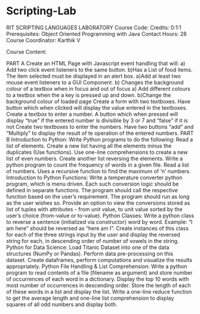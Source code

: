 # Scripting-Lab
RIT
SCRIPTING LANGUAGES LABORATORY
Course Code: 
Credits: 0:1:1
Prerequisites: Object Oriented Programming with Java
Contact Hours: 28
Course Coordinator: Karthik V 



Course Content:

PART A
Create an HTML Page with Javascript event handling that will: 
a) Add two click event listeners to the same button. 
      b)Has a List of food items. The item selected must be displayed in an alert box.
a)Add at least two mouse event listeners to a GUI Component. 
      b) Changes the background colour of a textbox when in focus and out of focus
a) Add different colours to a textbox when the a key is pressed up and down.
      b)Change the background colour of loaded page
Create a form with two textboxes. Have button which when clicked will display the value entered in the textboxes. 
Create a textbox to enter a number. A button which when pressed will display “true” if the entered number is divisible by 3 or 7 and “false” if it is not
Create two textboxes to enter the numbers. Have two buttons “add” and “Multiply” to display the result of te operation of the entered numbers. 
PART B 
Introduction to Python: Write Python programs to do the following: 
Read a list of elements. Create a new list having all the elements minus the duplicates (Use functions). Use one-line comprehensions to create  a new list of even numbers. Create another list reversing the elements. 
Write a python program to count the frequency of words in a given file.
Read a list of numbers. Uses a recursive function to find the maximum of ‘n’ numbers.
Introduction to Python Functions: Write a temperature converter python program, which is menu driven. Each such conversion logic should be defined in separate functions. The program should call the respective function based on the user’s requirement. The program should run as long as the user wishes so. Provide an option to view the conversions stored as list of tuples with attributes - from unit value, to unit value sorted by the user’s choice (from-value or to-value).
Python Classes: Write a python class to reverse a sentence (initialized via constructor) word by word. Example:  “I am here” should be reversed as “here am I”. Create instances of this class for each of the three strings input by the user and display the reversed string for each, in descending order of number of vowels in the string. 
Python for Data Science: Load Titanic Dataset into one of the data structures (NumPy or Pandas). Perform data pre-processing on this dataset. Create dataframes, perform computations and visualize the results appropriately.
Python File Handling & List Comprehension: Write a python program to read contents of a file (filename as argument) and store number of occurrences of each word in a dictionary. Display the top 10 words with most number of occurrences in descending order. Store the length of each of these words in a list and display the list. Write a one-line reduce function to get the average length and one-line list comprehension to display squares of all odd numbers and display both.  


